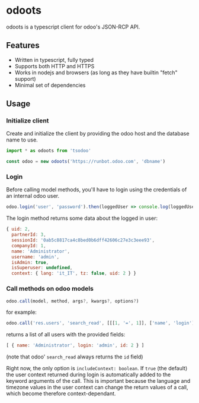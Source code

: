 # odoots

odoots is a typescript client for odoo's JSON-RCP API.

## Features

* Written in typescript, fully typed
* Supports both HTTP and HTTPS
* Works in nodejs and browsers (as long as they have builtin "fetch" support)
* Minimal set of dependencies

## Usage

### Initialize client
Create and initialize the client by providing the odoo host and the database
name to use.
```typescript
import * as odoots from 'tsodoo'

const odoo = new odoots('https://runbot.odoo.com', 'dbname')
```

### Login

Before calling model methods, you'll have to login using the credentials of
an internal odoo user.

```typescript
odoo.login('user', 'password').then(loggedUser => console.log(loggedUser))
```
The login method returns some data about the logged in user:
```javascript
{ uid: 2,
  partnerId: 3,
  sessionId: '0ab5c8817ca4c8bed0b6dff42606c27e3c3eee93',
  companyId: 1,
  name: 'Administrator',
  username: 'admin',
  isAdmin: true,
  isSuperuser: undefined,
  context: { lang: 'it_IT', tz: false, uid: 2 } }
```

### Call methods on odoo models

```typescript
odoo.call(model, method, args?, kwargs?, options?)
```

for example:

```typescript
odoo.call('res.users', 'search_read', [[[1, '=', 1]], ['name', 'login']])
```

returns a list of all users with the provided fields:

```javascript
[ { name: 'Administrator', login: 'admin', id: 2 } ]
```
(note that odoo' `search_read` always returns the `id` field)

Right now, the only option is `includeContext: boolean`.
If `true` (the default) the user context returned during login
is automatically added to the keyword arguments of the call. This is important
because the language and timezone values in the user context can change the
return values of a call, which become therefore context-dependant.